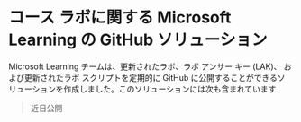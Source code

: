 ﻿# コース ラボに関する Microsoft Learning の GitHub ソリューション

Microsoft Learning チームは、更新されたラボ、ラボ アンサー キー (LAK)、 および更新されたラボ スクリプトを定期的に GitHub に公開することができるソリューションを作成しました。このソリューションには次も含まれています 

> 近日公開
